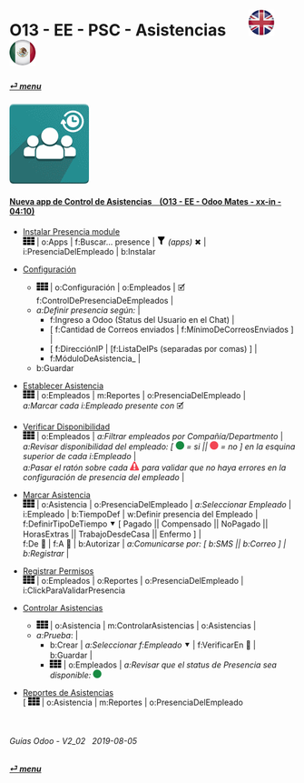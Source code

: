 # O13 - EE - PSC - Asistencias &nbsp;&nbsp;&nbsp;&nbsp; [![en-uk](/doc/img/en-uk_flag_button_small.png)](/en-uk/o13/ee/psc/en-uk-o13-ee-psc-presencia-guides.md) [ ![es-mx](/doc/img/es-mx_flag_button_small.png)](/es-mx/o13/ee/psc/es-mx-o13-ee-psc-presencia-guides.md)
#### [_&#x23CE; menu_](/es-mx/o13/ee/es-mx-o13-ee-guides-menu.md)  
### ![psc](/doc/img/hr_presence.png)

#### [Nueva app de Control de Asistencias &nbsp;&nbsp; (O13 - EE - Odoo Mates - xx-in - 04:10)](https://youtube.com/embed/5flykV7VCzo?autoplay=1&start=4&end=0&rel=0&nocount)<br>

- [Instalar Presencia module](https://youtube.com/embed/xS5p-zOkbhk?autoplay=1&start=219&end=230&rel=0)  
  ![apps](/doc/img/apps.png) | o:Apps | f:Buscar... presence | ![filter](/doc/img/filter.png) _(apps)_ &#x2716; | i:PresenciaDelEmpleado | b:Instalar  

- [Configuración](https://youtube.com/embed/xS5p-zOkbhk?autoplay=1&start=191&end=211&rel=0)  
  - ![apps](/doc/img/apps.png) | o:Configuración | o:Empleados | &#x1F5F9; f:ControlDePresenciaDeEmpleados |  
  - _a:Definir presencia según:_ |  
    - f:Ingreso a Odoo (Status del Usuario en el Chat) |  
    - \[ f:Cantidad de Correos enviados | f:MínimoDeCorreosEnviados ] |  
    - \[ f:DirecciónIP | \[f:ListaDeIPs (separadas por comas) ] |  
    - f:MóduloDeAsistencia_ |  
  - b:Guardar  

- [Establecer Asistencia](https://youtube.com/embed/xS5p-zOkbhk?autoplay=1&start=152&end=176&rel=0)  
  ![apps](/doc/img/apps.png) | o:Empleados | m:Reportes | o:PresenciaDelEmpleado |  
  _a:Marcar cada i:Empleado presente con_ &#x1F5F9;  

- [Verificar Disponibilidad](https://youtube.com/embed/xS5p-zOkbhk?autoplay=1&start=4&end=31&rel=0)  
  ![apps](/doc/img/apps.png) | o:Empleados | _a:Filtrar empleados por Compañía/Departmento_ |  
  _a:Revisar disponibilidad del empleado: \[ ![presence_yes](/doc/img/presence_yes.png) = si || ![presence_no](/doc/img/presence_no.png) = no ] en la esquina superior de cada i:Empleado_ |  
  _a:Pasar el ratón sobre cada ![warning](/doc/img/warning.png) para validar que no haya errores en la configuración de presencia del empleado_ |  

- [Marcar Asistencia](https://youtube.com/embed/xS5p-zOkbhk?autoplay=1&start=83&end=154&rel=0)  
  ![apps](/doc/img/apps.png) | o:Asistencia | o:PresenciaDelEmpleado | _a:Seleccionar Empleado_ |  
  i:Empleado | b:TiempoDef | w:Definir presencia del Empleado |  
  f:DefinirTipoDeTiempo &#x2BC6; \[ Pagado || Compensado || NoPagado || HorasExtras || TrabajoDesdeCasa || Enfermo ] |  
  f:De &#x1F4C5; | f:A &#x1F4C5; | b:Autorizar | _a:Comunicarse por: [ b:SMS || b:Correo ] | b:Registrar_ |  

- [Registrar Permisos](https://youtube.com/embed/xS5p-zOkbhk?autoplay=1&start=83&end=37&rel=0)  
  ![apps](/doc/img/apps.png) | o:Empleados | o:Reportes | o:PresenciaDelEmpleado | i:ClickParaValidarPresencia  

- [Controlar Asistencias](https://youtube.com/embed/xS5p-zOkbhk?autoplay=1&start=37&end=64&rel=0)  
  - ![apps](/doc/img/apps.png) | o:Asistencia | m:ControlarAsistencias | o:Asistencias |  
  - _a:Prueba_: |  
    - b:Crear | _a:Seleccionar f:Empleado_ &#x2BC6; | f:VerificarEn &#x1F4C5; | b:Guardar |  
    - ![apps](/doc/img/apps.png) | o:Empleados | _a:Revisar que el status de Presencia sea disponible:_ ![presence_yes](/doc/img/presence_yes.png)

- [Reportes de Asistencias](https://youtube.com/embed/xS5p-zOkbhk?autoplay=1&start=64&end=76&rel=0)  
  \[ ![apps](/doc/img/apps.png) | o:Asistencia | m:Reportes | o:PresenciaDelEmpleado

<br>

###### Guías Odoo - V2_02 &nbsp; 2019-08-05 
**[_&#x23CE; menu_](/es-mx/o13/ee/es-mx-o13-ee-guides-menu.md)**  
